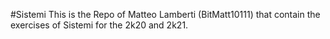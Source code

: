 #Sistemi
This is the Repo of Matteo Lamberti (BitMatt10111) that contain the exercises of Sistemi for the 2k20 and 2k21.
